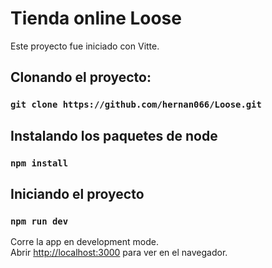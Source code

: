 # Tienda online Loose

Este proyecto fue iniciado con Vitte.

## Clonando el proyecto:

### `git clone https://github.com/hernan066/Loose.git`

## Instalando los paquetes de node

### `npm install`

## Iniciando el proyecto

### `npm run dev`

Corre la app en development mode.\
Abrir [http://localhost:3000](http://localhost:3000) para ver en el navegador.



